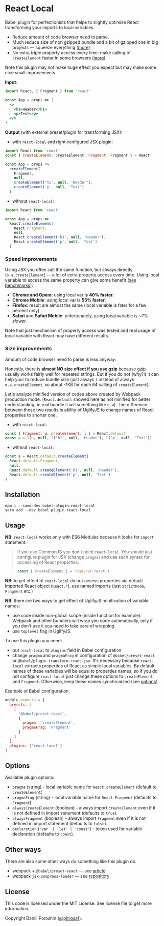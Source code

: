# React Local

Babel plugin for perfectionists that helps to slightly optimize React transforming your imports to local variables.

- Reduce amount of code browser need to parse.
- Much reduce size of non gzipped bundle and a bit of gzipped one in big projects — squeeze everything ([more](#size-improvements))
- No extra triple property access every time: make calling of `createElement` faster in some browsers ([more](#speed-improvements))

Note this plugin may not make huge effect you expect but may make some nice small improvements.

**Input**:

```jsx
import React, { Fragment } from 'react'

const App = props => (
  <>
    <h1>Header</h1>
    <p>Text</p>
  </>
)
```

**Output** (with external preset/plugin for transforming JSX):

- with `react-local` and right configured JSX plugin:

```javascript
import React from 'react'
const { createElement: createElement, Fragment: Fragment } = React

const App = props =>
  createElement(
    Fragment,
    null,
    createElement('h1', null, 'Header'),
    createElement('p', null, 'Text')
  )
```

- without `react-local`:

```javascript
import React from 'react'

const App = props =>
  React.createElement(
    React.Fragment,
    null,
    React.createElement('h1', null, 'Header'),
    React.createElement('p', null, 'Text')
  )
```

### Speed improvements

Using JSX you often call the same function, but always directly (`o.a.createElement`) — a lot of extra property access every time. Using local variable to access the same property can give some benefit ([see benchmarks](https://jsperf.com/call-to-object-method)):

- **Chrome and Opera**: using local var is **40% faster**.
- **Chrome Mobile**: using local var is **55% faster**.
- **Firefox**: result are almost the same (local variable is fater for a few percent only).
- **Safari** and **Safari Mobile**: unfortunately, using local variable is _~7% slower_.

Note that just mechanism of property access was tested and real usage of local variable with React may have different results.

### Size improvements

Amount of code browser need to parse is less anyway.

Honestly, there is **almost NO size effect if you use gzip** because gzip usually works fairly well for repeated strings.
But if you do not (why?!) it can help your to reduce bundle size (just always `l` instead of always `o.a.createElement`, so about -1KB for each 64 calling of `createElement`).

Let's analyze minified version of codes above created by Webpack production mode. (`React.default` showed here as not minified for better understanding, in real bundle it will something like `o.a`). The difference between these two results is ability of UglifyJS to change names of React properties to shorter one.

- with `react-local`:

```javascript
const { Fragment: u, createElement: l } = React.default
const a = l(u, null, l('h1', null, 'Header'), l('p', null, 'Text'))
```

- without `react-local`:

```javascript
const a = React.default.createElement(
  React.default.Fragment,
  null,
  React.default.createElement('h1', null, 'Header'),
  React.default.createElement('p', null, 'Text')
)
```

## Installation

```shell
npm i --save-dev babel-plugin-react-local
yarn add --dev babel-plugin-react-local
```

## Usage

**NB**: `react-local` works only with ES6 Modules because it looks for `import` statement.

> If you use CommonJS you don't need `react-local`. You should just configure plugin for JSX (change `pragma`) and use such syntax for accessing of React properties:
>
> ```javascript
> const { createElement } = require('react')
> ```

**NB**: to get effect of `react-local` do not access properties via default imported React object (`React.*`), use named imports (just `StrictMode`, `Fragment` etc.)

**NB**: there are two ways to get effect of UglifyJS minification of variable names:

- use code inside non-global scope (inside function for example). Webpack and other bundlers will wrap you code automatically, only if you don't use it you need to take care of wrapping.
- use `toplevel` flag in UglifyJS.

To use this plugin you need:

- put `react-local` to `plugins` field in Babel configuration
- change `pragma` and `pragmaFrag` in configuration of `@babel/preset-react` or `@babel/plugin-transform-react-jsx`. It's necessary because `react-local` extracts properties of React as simple local variables. By default names of these variables will be equal to properties names, so if you do not configure `react-local` just change these options to `createElement` and `Fragment`. Otherwise, keep these names synchronized (see [options](#Options)).

Example of Babel configuration:

```javascript
module.exports = {
  presets: [
    [
      '@babel/preset-react',
      {
        pragma: 'createElement',
        pragmaFrag: 'Fragment'
      }
    ]
  ],
  plugins: ['react-local']
}
```

## Options

Available plugin options:

- `pragma` (string) - local variable name for `React.createElement` (default to `createElement`)
- `pragmaFrag` (string) - local variable name for `React.Fragment` (defaults to `Fragment`)
- `alwaysCreateElement` (boolean) - always import `createElement` even if it is not defined in import statement (defaults to `true`).
- `alwaysFragment` (boolean) - always import `Fragment` even if it is not defined in import statement (defaults to `false`).
- `declaration` (`'var' | 'let' | 'const'`) - token used for variable declaration (defaults to `const`).

## Other ways

There are also some other ways do something like this plugin do:

- webpack + `@babel/preset-react` — see [article](https://medium.com/@jilizart/reduce-the-size-of-final-jsx-code-c39effca906f)
- webpack `jsx-compress-loader` — see [repository](https://github.com/theKashey/jsx-compress-loader)

## License

This code is licensed under the MIT License. See license file to get more information.

Copyright Daniil Poroshin ([@philosaf](https://github.com/philosaf)).
